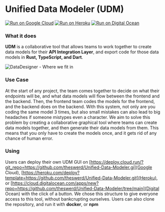 # Unified Data Modeler (UDM)

[![Run on Google
Cloud](https://deploy.cloud.run/button.svg)](https://deploy.cloud.run/?git_repo=https://github.com/theswerd/Unified-Data-Modeler.git)
[![Run on Heroku](https://www.herokucdn.com/deploy/button.svg)](https://heroku.com/deploy?template=https://github.com/theswerd/Unified-Data-Modeler.git)
[![Run on Digital Ocean](https://www.deploytodo.com/do-btn-blue.svg)](https://cloud.digitalocean.com/apps/new?repo=https://github.com/theswerd/Unified-Data-Modeler/tree/main)

### What it does

**UDM** is a collaborative tool that allows teams to work together to create data models for their **API Integration Layer**, and export code for those data models in **Rust, TypeScript, and Dart**.

![DataDesigner - Where we fit in](https://user-images.githubusercontent.com/38309438/114292476-964c4800-9a43-11eb-886e-55e29139b596.png)


### Use Case
At the start of any project, the team comes together to decide on what their endpoints will be, and what data models will flow between the frontend and the backend.  Then, the frontend team codes the models for the frontend, and the backend does on the backend. With this system, not only are you coding the same model 3 times, but also small mistakes can also lead to big headaches if someone mistypes even a character. We aim to solve this problem by creating a collaborative graphical tool where teams can create data models together, and then generate their data models from them. This means that you only have to create the models once, and it gets rid of any chance of human error.

### Using
Users can deploy their own UDM GUI on [https://deploy.cloud.run/?git_repo=https://github.com/theswerd/Unified-Data-Modeler.gi](Google Cloud), [https://heroku.com/deploy?template=https://github.com/theswerd/Unified-Data-Modeler.git](Heroku), or [https://cloud.digitalocean.com/apps/new?repo=https://github.com/theswerd/Unified-Data-Modeler/tree/main](Digital Ocean) with the click of a button. We chose this structure to give everyone access to this tool, without bankcrupting ourselves. Users can also clone the repository, and run it with **docker**, or **npm**
